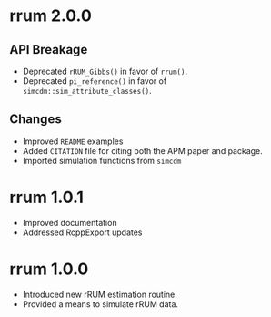# rrum 2.0.0

## API Breakage

- Deprecated `rRUM_Gibbs()` in favor of `rrum()`.
- Deprecated `pi_reference()` in favor of `simcdm::sim_attribute_classes()`. 

## Changes

- Improved `README` examples
- Added `CITATION` file for citing both the APM paper and package.
- Imported simulation functions from `simcdm`

# rrum 1.0.1

- Improved documentation
- Addressed RcppExport updates

# rrum 1.0.0

- Introduced new rRUM estimation routine.
- Provided a means to simulate rRUM data.

